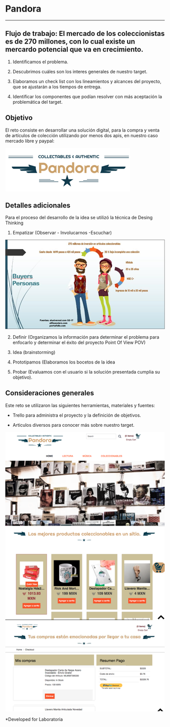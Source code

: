 # Pandora
***

## Flujo de trabajo: El mercado de los coleccionistas es de 270 millones, con lo cual existe un mercardo potencial que va en crecimiento.

1. Identificamos el problema.

2. Descubrimos cuáles son los interes generales de nuestro target.

3. Elaboramos un check list con los lineamientos y alcances del proyecto, que se ajustarán a los tiempos de entrega.

4. Identificar los componentes que podían resolver con más aceptación la problemática del target.

## Objetivo

El reto consiste en desarrollar una solución digital, para la compra y venta de artículos de colección utilizando por menos dos apis, en nuestro caso mercado libre y paypal:

![Pandora](./images/logopandoraok.png)


## Detalles adicionales

Para el proceso del desarrollo de la idea se utilizó la técnica de Desing Thinking

1. Empatizar (Observar - Involucarnos -Escuchar)

![Pandora](./images/target.png)


2. Definir (Organizamos la información para determinar el problema para enfocarlo y determinar el éxito del proyecto Point Of View POV)

3. Idea (brainstorming)

4. Prototipamos (Elaboramos los bocetos de la idea

5. Probar (Evaluamos con el usuario si la solución presentada cumplia su objetivo).  


## Consideraciones generales

Este reto se utilizaron las siguientes herramientas, materiales y fuentes:

- Trello para administra el proyecto y la definición de objetivos.

- Articulos diversos para conocer más sobre nuestro target.

![Pandora](./images/screen1.png)
![Pandora](./images/screen2.png)
![Pandora](./images/screen3.png)

*Developed for Laboratoria

